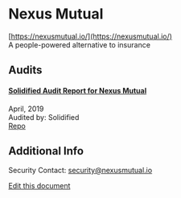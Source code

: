 
# Nexus Mutual
  
[https://nexusmutual.io/](https://nexusmutual.io/)<br>
A people-powered alternative to insurance


## Audits



#### [Solidified Audit Report for Nexus Mutual](https://www.scribd.com/document/411077416/Solidified-Audit-Report-Nexus-Mutual-20-05-2019)

April, 2019<br>
Audited by: Solidified<br>
[Repo](https://github.com/somish/NexusMutual)
      

  



## Additional Info

Security Contact: security@nexusmutual.io


[Edit this document](https://github.com/ConsenSys/blockchainSecurityDB/blob/master/projects/nexus-mutual.json)
